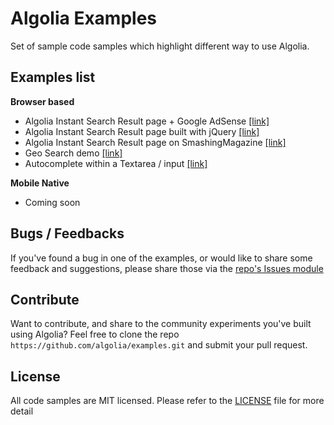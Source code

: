# Algolia Examples
Set of sample code samples which highlight different way to use Algolia.

## Examples list
**Browser based**

* Algolia Instant Search Result page + Google AdSense [[link]](/instant-search/google-adsense/)
* Algolia Instant Search Result page built with jQuery [[link]](/instant-search/jquery/)
* Algolia Instant Search Result page on SmashingMagazine [[link]](https://github.com/algolia/demo-smashingmagazine/)
* Geo Search demo  [[link]](https://github.com/algolia/demo-geo-search)
* Autocomplete within a Textarea / input [[link]](/textarea-autocomplete/)

**Mobile Native**

* Coming soon


## Bugs / Feedbacks
If you've found a bug in one of the examples, or would like to share some feedback and suggestions, please share those via the [repo's Issues module](https://github.com/algolia/examples/issues)

## Contribute
Want to contribute, and share to the community experiments you've built using Algolia? Feel free to clone the repo `https://github.com/algolia/examples.git` and submit your pull request.

## License
All code samples are MIT licensed. Please refer to the [LICENSE](/LICENSE) file for more detail
